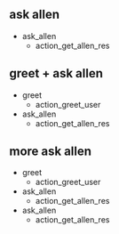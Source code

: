 ## ask allen
* ask_allen
    - action_get_allen_res

## greet + ask allen
* greet
    - action_greet_user
* ask_allen
    - action_get_allen_res

## more ask allen
* greet
    - action_greet_user
* ask_allen
    - action_get_allen_res
* ask_allen
    - action_get_allen_res
